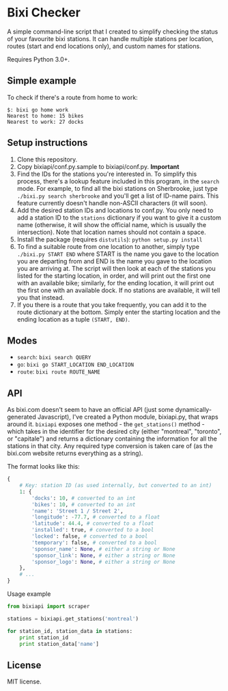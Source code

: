 Bixi Checker
============

A simple command-line script that I created to simplify checking the status of your favourite bixi stations. It can handle multiple stations per location, routes (start and end locations only), and custom names for stations.

Requires Python 3.0+.

Simple example
--------------

To check if there's a route from home to work:

```
$: bixi go home work
Nearest to home: 15 bikes
Nearest to work: 27 docks
```

Setup instructions
------------------

1. Clone this repository.
2. Copy bixiapi/conf.py.sample to bixiapi/conf.py. **Important**
3. Find the IDs for the stations you're interested in. To simplify this process, there's a lookup feature included in this program, in the `search` mode. For example, to find all the bixi stations on Sherbrooke, just type `./bixi.py search sherbrooke` and you'll get a list of ID-name pairs. This feature currently doesn't handle non-ASCII characters (it will soon).
4. Add the desired station IDs and locations to conf.py. You only need to add a station ID to the `stations` dictionary if you want to give it a custom name (otherwise, it will show the official name, which is usually the intersection). Note that location names should not contain a space.
5. Install the package (requires `distutils`): `python setup.py install`
6. To find a suitable route from one location to another, simply type `./bixi.py START END` where START is the name you gave to the location you are departing from and END is the name you gave to the location you are arriving at. The script will then look at each of the stations you listed for the starting location, in order, and will print out the first one with an available bike; similarly, for the ending location, it will print out the first one with an available dock. If no stations are available, it will tell you that instead.
7. If you there is a route that you take frequently, you can add it to the route dictionary at the bottom. Simply enter the starting location and the ending location as a tuple `(START, END)`.

Modes
-----

* `search`: `bixi search QUERY`
* `go`: `bixi go START_LOCATION END_LOCATION`
* `route`: `bixi route ROUTE_NAME`

API
---

As bixi.com doesn't seem to have an official API (just some dynamically-generated Javascript), I've created a Python module, bixiapi.py, that wraps around it. `bixiapi` exposes one method - the `get_stations()` method - which takes in the identifier for the desired city (either "montreal", "toronto", or "capitale") and returns a dictionary containing the information for all the stations in that city. Any required type conversion is taken care of (as the bixi.com website returns everything as a string).

The format looks like this:

```python
{
    # Key: station ID (as used internally, but converted to an int)
    1: {
        'docks': 10, # converted to an int
        'bikes': 10, # converted to an int
        'name': 'Street 1 / Street 2',
        'longitude': -77.7, # converted to a float
        'latitude': 44.4, # converted to a float
        'installed': true, # converted to a bool
        'locked': false, # converted to a bool
        'temporary': false, # converted to a bool
        'sponsor_name': None, # either a string or None
        'sponsor_link': None, # either a string or None
        'sponsor_logo': None, # either a string or None
    },
    # ...
}
```

Usage example

```python
from bixiapi import scraper

stations = bixiapi.get_stations('montreal')

for station_id, station_data in stations:
    print station_id
    print station_data['name']
```

License
-------

MIT license.
